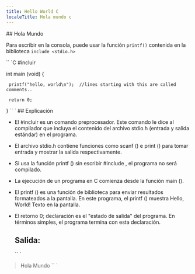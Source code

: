 ```yaml
---
title: Hello World C
localeTitle: Hola mundo c
---
```

\## Hola Mundo

Para escribir en la consola, puede usar la función `printf()` contenida en la biblioteca `include <stdio.h>`

\`\` \`C #incluir

int main (void) {
```
 printf("hello, world\n");  //lines starting with this are called comments.. 
 
 return 0; 
```

} \`\` \` ## Explicación

*   El #incluir es un comando preprocesador. Este comando le dice al compilador que incluya el contenido del archivo stdio.h (entrada y salida estándar) en el programa.
    
*   El archivo stdio.h contiene funciones como scanf () e print () para tomar entrada y mostrar la salida respectivamente.
    
*   Si usa la función printf () sin escribir #include , el programa no será compilado.
    
*   La ejecución de un programa en C comienza desde la función main ().
    
*   El printf () es una función de biblioteca para enviar resultados formateados a la pantalla. En este programa, el printf () muestra Hello, World! Texto en la pantalla.
    
*   El retorno 0; declaración es el "estado de salida" del programa. En términos simples, el programa termina con esta declaración.
    
    ## Salida:
    
    \`\` \`
    

> Hola Mundo \`\` \`